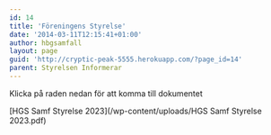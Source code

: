 ```yaml
---
id: 14
title: 'Föreningens Styrelse'
date: '2014-03-11T12:15:41+01:00'
author: hbgsamfall
layout: page
guid: 'http://cryptic-peak-5555.herokuapp.com/?page_id=14'
parent: Styrelsen Informerar
---
```


Klicka på raden nedan för att komma till dokumentet

[HGS Samf Styrelse 2023](/wp-content/uploads/HGS Samf Styrelse 2023.pdf)
